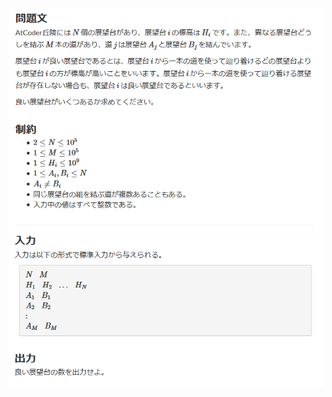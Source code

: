 ![question](https://github.com/kimura-12/AtCoder_Training/blob/master/AtCoder_Beginner_Contest/ABC166/C.Peaks/question1.png)
![question](https://github.com/kimura-12/AtCoder_Training/blob/master/AtCoder_Beginner_Contest/ABC166/C.Peaks/question2.png)
